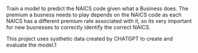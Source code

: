 Train a model to predict the NAICS code given what a Business does.
The premium a busness needs to play depends on the NAICS code as each NAICS has a different premium rate associated with it, so its very important for new busnesses to correctly identify the correct NAICS.

This project uses systhetic data created by CHATGPT to create and evaluate the model.1